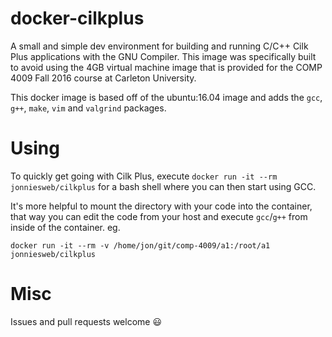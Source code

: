 # docker-cilkplus
A small and simple dev environment for building and running C/C++ Cilk Plus applications with the GNU Compiler. This image was specifically built to avoid using the 4GB virtual machine image that is provided for the COMP 4009 Fall 2016 course at Carleton University.

This docker image is based off of the ubuntu:16.04 image and adds the `gcc`, `g++`, `make`, `vim` and `valgrind` packages.

# Using

To quickly get going with Cilk Plus, execute `docker run -it --rm jonniesweb/cilkplus` for a bash shell where you can then start using GCC.

It's more helpful to mount the directory with your code into the container, that way you can edit the code from your host and execute `gcc`/`g++` from inside of the container. eg.

```
docker run -it --rm -v /home/jon/git/comp-4009/a1:/root/a1 jonniesweb/cilkplus
```

# Misc

Issues and pull requests welcome :smiley:
